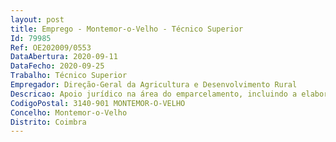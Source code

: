 ```yaml
--- 
layout: post
title: Emprego - Montemor-o-Velho - Técnico Superior
Id: 79985
Ref: OE202009/0553
DataAbertura: 2020-09-11
DataFecho: 2020-09-25
Trabalho: Técnico Superior
Empregador: Direção-Geral da Agricultura e Desenvolvimento Rural
Descricao: Apoio jurídico na área do emparcelamento, incluindo a elaboração dos autos que regularizam a situação jurídica dos novos lotes resultantes das operações de reestruturação fundiária efectuadas no perímetro hidroagrícola do Baixo Mondego  Apoio na elaboração de respostas e esclarecimentos a todas as questões e dúvidas colocadas no âmbito dos processos de emparcelamento, bem como as competências atribuídas à DGADR no âmbito de operações de emparcelamento e de valorização fundiária. Apoio jurídico a outras questões suscitadas no âmbito das competências da Divisão de Regadio.
CodigoPostal: 3140-901 MONTEMOR-O-VELHO
Concelho: Montemor-o-Velho
Distrito: Coimbra
--- 
```

